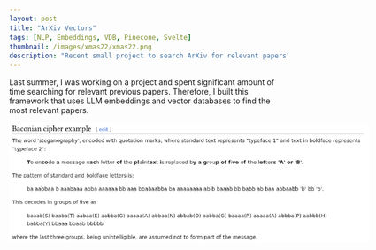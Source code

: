 ```yaml
---
layout: post
title: "ArXiv Vectors"
tags: [NLP, Embeddings, VDB, Pinecone, Svelte]
thumbnail: /images/xmas22/xmas22.png
description: "Recent small project to search ArXiv for relevant papers"
---
```


Last summer, I was working on a project and spent significant amount of time searching for relevant previous papers. Therefore, I built this framework that uses LLM embeddings and vector databases to find the most relevant papers.

<!--more-->

<center><img src="/images/xmas22/bacon.png" style="max-width:650px"/></center>